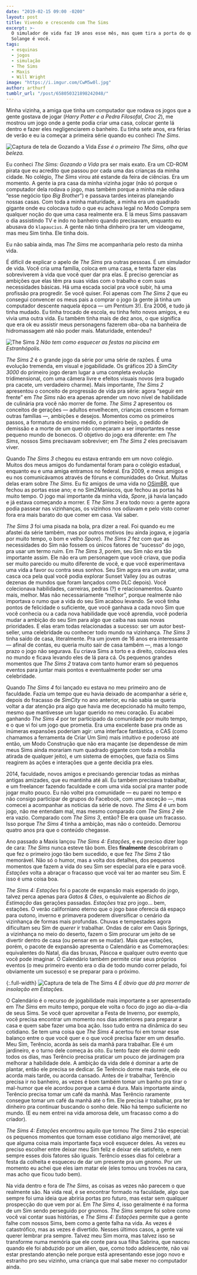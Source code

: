 ```yaml
---
date: "2019-02-15 09:00 -0200"
layout: post
title: Vivendo e crescendo com The Sims
excerpt: >-
  O simulador de vida faz 19 anos esse mês, mas quem tira a porta do quarto da
  Solange é você.
tags:
  - esquinas
  - jogos
  - simulação
  - The Sims
  - Maxis
  - Will Wright
image: "https://i.imgur.com/CwM5w0l.jpg"
author: arthurf
tumblr_url: "/post/658050321898242048/"
---
```


Minha vizinha, a amiga que tinha um computador que rodava os jogos que a gente gostava de jogar (_Harry Potter e a Pedra Filosofal_, _Croc 2_), me mostrou um jogo onde a gente podia criar uma casa, colocar gente lá dentro e fazer eles negligenciarem o banheiro. Eu tinha sete anos, era férias de verão e eu ia começar a primeira série quando eu conheci _The Sims_.

![Captura de tela de Gozando a Vida](https://i.imgur.com/GQ6IHFw.jpg)
_Esse é o primeiro The Sims, olha que beleza._

Eu conheci _The Sims: Gozando a Vida_ pra ser mais exato. Era um CD-ROM pirata que eu acredito que passou por cada uma das crianças da minha cidade. No colégio, _The Sims_ virou até estande da feira de ciências. Era um momento. A gente ia pra casa da minha vizinha jogar (não só porque o computador dela rodava o jogo, mas também porque a minha mãe odiava “esse negócio tipo _Big Brother_”) e passava tardes inteiras planejando nossas casas. Com toda a minha maturidade, a minha era um quadrado gigante onde eu colocava tudo o que eu achava legal no Modo Compra sem qualquer noção do que uma casa realmente era. E lá meus Sims passavam o dia assistindo TV e indo no banheiro quando precisavam, enquanto eu abusava do `klapaucius`. A gente não tinha dinheiro pra ter um videogame, mas meu Sim tinha. Ele tinha dois.

Eu não sabia ainda, mas _The Sims_ me acompanharia pelo resto da minha vida.

É difícil de explicar o apelo de _The Sims_ pra outras pessoas. É um simulador de vida. Você cria uma família, coloca em uma casa, e tenta fazer elas sobreviverem à vida que você quer dar pra elas. É preciso gerenciar as ambições que elas têm pra suas vidas com o trabalho e com suas necessidades básicas. Há uma escada social pra você subir, há uma profissão pra progredir. Se você quiser. Foi apenas com _The Sims 2_ que eu consegui convencer os meus pais a comprar o jogo (a gente já tinha um computador descente naquela época — um Pentium 3!). Era 2006, e tudo já tinha mudado. Eu tinha trocado de escola, eu tinha feito novos amigos, e eu vivia uma outra vida. Eu também tinha mais de dez anos, o que significa que era ok eu assistir meus personagens fazerem oba-oba na banheira de hidromassagem até não poder mais. Maturidade, entendeu?

![The Sims 2](https://i.imgur.com/sRBfgwg.jpg)
_Não tem como esquecer as festas na piscina em Estranhópolis._

_The Sims 2_ é o grande jogo da série por uma série de razões. É uma evolução tremenda, em visual e jogabilidade. Os gráficos 2D à _SimCity 3000_ do primeiro jogo deram lugar a uma completa evolução tridimensional, com uma câmera livre e efeitos visuais novos (era bugado pra cacete, um verdadeiro charme). Mais importante, _The Sims 2_ apresentou o conceito de progressão de vida pra série: agora “seguir em frente” em _The Sims_ não era apenas aprender um novo nível de habilidade de culinária pra você não morrer de fome. _The Sims 2_ apresentou os conceitos de gerações — adultos envelhecem, crianças crescem e formam outras famílias —, ambições e desejos. Momentos como os primeiros passos, a formatura do ensino médio, o primeiro beijo, o pedido de demissão e a morte de um querido começaram a ser importantes nesse pequeno mundo de bonecos. O objetivo do jogo era diferente: em _The Sims_, nossos Sims precisavam sobreviver; em _The Sims 2_ eles precisavam viver.

Quando _The Sims 3_ chegou eu estava entrando em um novo colégio. Muitos dos meus amigos do fundamental foram para o colégio estadual, enquanto eu e uma amiga entramos no federal. Era 2009, e meus amigos e eu nos comunicávamos através de fóruns e comunidades do Orkut. Muitas delas eram sobre _The Sims_. Eu fiz amigos de uma vida no [OSimBR](http://osimbr.net/), que fechou as portas esse ano; e no Sim2Maníacos, que fechou as portas há muito tempo. O jogo mai importante da minha vida, _Spore_, já havia lançado e já estava começando a morrer. E _The Sims 3_ era todo novo: a gente agora podia passear nas vizinhanças, os vizinhos nos odiavam e pelo visto comer fora era mais barato do que comer em casa. Vai saber.

_The Sims 3_ foi uma pisada na bola, pra dizer a real. Foi quando eu me afastei da série também, mas por outros motivos (eu ainda jogava, e jogaria por muito tempo, o bom e velho _Spore_). _The Sims 2_ fez com que as necessidades do Sim não fossem os únicos fatores de “sucesso” do jogo, pra usar um termo ruim. Em _The Sims 3_, porém, seu Sim não era tão importante assim. Ele não era um personagem que você criava, que podia ser muito parecido ou muito diferente de você, e que você experimentava uma vida a favor ou contra seus sonhos. Seu Sim agora era um avatar, uma casca oca pela qual você podia explorar Sunset Valley (ou as outras dezenas de mundos que foram lançados como DLC depois). Você colecionava habilidades, carreiras, pedras (?) e relacionamentos. Quanto mais, melhor. Mas não necessariamente “melhor”, porque realmente não importava o rumo que a vida do seu Sim acabou levando. Se você tinha pontos de felicidade o suficiente, que você ganhava a cada novo Sim que você conhecia ou a cada nova habilidade que você aprendia, você poderia mudar a ambição do seu Sim para algo que caiba nas suas novas prioridades. E elas eram todas relacionadas a sucesso: ser um autor best-seller, uma celebridade ou conhecer todo mundo na vizinhança. _The Sims 3_ tinha saído de casa, literalmente. Pra um jovem de 16 anos era interessante — afinal de contas, eu queria muito sair de casa também —, mas a longo prazo o jogo não segurava. Eu criava Sims a torto e a direito, colocava eles no mundo e ficava levando eles de lá para cá. Os pequenos grandes momentos que _The Sims 2_ tratava com tanto humor eram só pequenos eventos para juntar mais pontos e eventualmente poder ser uma celebridade.

Quando _The Sims 4_ foi lançado eu estava no meu primeiro ano de faculdade. Fazia um tempo que eu havia deixado de acompanhar a série e, depois do fracasso de _SimCity_ no ano anterior, eu não sabia se queria voltar a dar atenção pra algo que havia me decepcionado há muito tempo, mesmo que mantivesse um lugar querido no meu coração. Eu acabei ganhando _The Sims 4_ por ter participado da comunidade por muito tempo, e o que vi foi um jogo que prometia. Era uma excelente base pra onde as inúmeras expansões poderiam agir: uma interface fantástica, o CAS (como chamamos a ferramenta de Criar Um Sim) mais intuitivo e poderoso até então, um Modo Construção que não era maçante (se dependesse de mim meus Sims ainda morariam num quadrado gigante com toda a mobília atirada de qualquer jeito), e um sistema de emoções, que fazia os Sims reagirem às ações e interações que a gente decidia pra eles.

2014, faculdade, novos amigos e precisando gerenciar todas as minhas antigas amizades, que eu mantinha até ali. Eu também precisava trabalhar, e um freelancer fazendo faculdade e com uma vida social pra manter pode jogar muito pouco. Eu não voltei pra comunidade — eu parei no tempo e não consigo participar de grupos do Facebook, com uma exceção —, mas comecei a acompanhar as notícias da série de novo. _The Sims 4_ é um bom jogo, não me entendam mal, mas mesmo comparado com _The Sims 2_ ele era vazio. Comparado com _The Sims 3_, então? Ele era quase um fracasso. Isso porque _The Sims 4_ tinha a ambição, mas não o conteúdo. Demorou quatro anos pra que o conteúdo chegasse.

Ano passado a Maxis lançou _The Sims 4: Estações_, e eu preciso dizer logo de cara: _The Sims_ nunca esteve tão bom. Eles **finalmente** descobriram o que fez o primeiro jogo tão bem sucedido, e que fez _The Sims 2_ tão memorável. Não só o humor, mas a volta dos detalhes, dos pequenos momentos que fazem a vida do seu Sim ser especial para ele e para você. _Estações_ volta a abraçar o fracasso que você vai ter ao manter seu Sim. E isso é uma coisa boa.

_The Sims 4: Estações_ foi o pacote de expansão mais esperado do jogo, talvez perca apenas para _Gatos & Cães_, o equivalente ao _Bichos de Estimação_ das gerações passadas. _Estações_ traz pro jogo… bem, estações. O verão californiano eterno que o jogo base oferecia dá espaço para outono, inverno e primavera poderem diversificar o cenário da vizinhança de formas mais profundas. Chuvas e tempestades agora dificultam seu Sim de _querer_ ir trabalhar. Ondas de calor em Oasis Springs, a vizinhança no meio do deserto, fazem o Sim procurar um jeito de se divertir dentro de casa (ou pensar em se mudar). Mais que estações, porém, o pacote de expansão apresenta o Calendário e as Comemorações: equivalentes do Natal, dia das bruxas, Páscoa e qualquer outro evento que você pode imaginar. O Calendário também permite criar seus próprios eventos (o meu primeiro evento era o dia de todo mundo correr pelado, foi obviamente um sucesso) e se preparar para o próximo.

{:.full-width}
![Captura de tela de The Sims 4](https://i.imgur.com/uwPfRqL.png)
_É óbvio que dá pra morrer de insolação em Estações._

O Calendário é o recurso de jogabilidade mais importante a ser apresentado em _The Sims_ em muito tempo, porque ele volta o foco do jogo ao dia-a-dia de seus Sims. Se você quer aproveitar a Festa de Inverno, por exemplo, você precisa encontrar um momento nos dias anteriores para preparar a casa e quem sabe fazer uma boa ação. Isso tudo entra na dinâmica do seu cotidiano. Se tem uma coisa que _The Sims 4_ acertou foi em tornar esse balanço entre o que você quer e o que você precisa fazer em um desafio. Meu Sim, Terêncio, acorda às seis da manhã para trabalhar. Ele é um jardineiro, e o turno dele começa às oito. Eu tento fazer ele dormir cedo todos os dias, mas Terêncio precisa praticar um pouco de jardinagem pra melhorar a habilidade dele. A ambição da vida dele é dominar a arte de plantar, então ele precisa se dedicar. Se Terêncio dorme mais tarde, ele ou acorda mais tarde, ou acorda cansado. Antes de ir trabalhar, Terêncio precisa ir no banheiro, as vezes é bom também tomar um banho pra tirar o mal-humor que ele acordou porque a cama é dura. Mais importante ainda, Terêncio precisa tomar um café da manhã. Mas Terêncio raramente consegue tomar um café da manhã até o fim. Ele precisa ir trabalhar, pra ter dinheiro pra continuar buscando o sonho dele. Não há tempo suficiente no mundo. (E eu nem entrei na vida amorosa dele, um fracasso como a do criador).

_The Sims 4: Estações_ encontrou aquilo que tornou _The Sims 2_ tão especial: os pequenos momentos que tornam esse cotidiano algo memorável, até que alguma coisa mais importante faça você esquecer deles. As vezes eu preciso escolher entre deixar meu Sim feliz e deixar ele satisfeito, e nem sempre esses dois fatores são iguais. Terêncio esses dias foi celebrar a festa da colheita e esqueceu de dar um presente pra um gnomo. Por um momento eu achei que eles iam matar ele (eles tomou uns trovões na cara, mas acho que ficou tudo bem).

Na vida dentro e fora de _The Sims_, as coisas as vezes não parecem o que realmente são. Na vida real, é se encontrar formado na faculdade, algo que sempre foi uma ideia que abriria portas pro futuro, mas estar sem qualquer prospecção do que vem por aí. Em _The Sims 4_, isso geralmente é na forma de um Sim sendo perseguido por gnomos. _The Sims_ sempre foi sobre como você vai contar suas histórias, e _The Sims 4: Estações_ permite que a gente falhe com nossos Sims, bem como a gente falha na vida. As vezes é catastrófico, mas as vezes é divertido. Nesses últimos casos, a gente vai querer lembrar pra sempre. Talvez meu Sim morra, mas talvez isso se transforme numa memória que ele conte para sua filha Sabrina, que nasceu quando ele foi abduzido por um alien, que, como todo adolescente, não vai estar prestando atenção nele porque está apresentando esse jogo novo e estranho pro seu vizinho, uma criança que mal sabe mexer no computador ainda.
